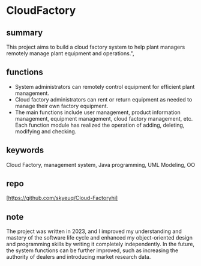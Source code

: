 # CloudFactory
## summary
This project aims to build a cloud factory system to help plant managers remotely manage plant equipment and operations.",

## functions
- System administrators can remotely control equipment for efficient plant management.
- Cloud factory administrators can rent or return equipment as needed to manage their own factory equipment.
- The main functions include user management, product information management, equipment management, cloud factory management, etc. Each function module has realized the operation of adding, deleting, modifying and checking.

## keywords
Cloud Factory, management system, Java programming, UML Modeling, OO

## repo
[https://github.com/skyeuq/Cloud-Factoryhi]
## note
The project was written in 2023, and I improved my understanding and mastery of the software life cycle and enhanced my object-oriented design and programming skills by writing it completely independently. In the future, the system functions can be further improved, such as increasing the authority of dealers and introducing market research data.
  
